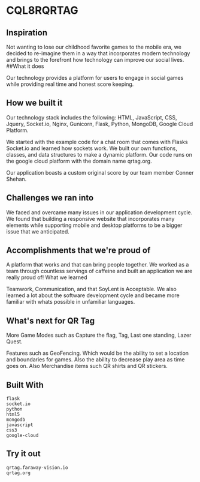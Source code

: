 # CQL8RQRTAG

## Inspiration

Not wanting to lose our childhood favorite games to the mobile era, we decided to re-imagine them in a way that incorporates modern technology and brings to the forefront how technology can improve our social lives.
##What it does

Our technology provides a platform for users to engage in social games while providing real time and honest score keeping.
## How we built it

Our technology stack includes the following: HTML, JavaScript, CSS, Jquery, Socket.io, Nginx, Gunicorn, Flask, Python, MongoDB, Google Cloud Platform.

We started with the example code for a chat room that comes with Flasks Socket.io and learned how sockets work. We built our own functions, classes, and data structures to make a dynamic platform. Our code runs on the google cloud platform with the domain name qrtag.org.

Our application boasts a custom original score by our team member Conner Shehan.
## Challenges we ran into

We faced and overcame many issues in our application development cycle. We found that building a responsive website that incorporates many elements while supporting mobile and desktop platforms to be a bigger issue that we anticipated.
## Accomplishments that we're proud of

A platform that works and that can bring people together. We worked as a team through countless servings of caffeine and built an application we are really proud of!
What we learned

Teamwork, Communication, and that SoyLent is Acceptable. We also learned a lot about the software development cycle and became more familiar with whats possible in unfamiliar languages.
## What's next for QR Tag

More Game Modes such as Capture the flag, Tag, Last one standing, Lazer Quest.

Features such as GeoFencing. Which would be the ability to set a location and boundaries for games. Also the ability to decrease play area as time goes on. Also Merchandise items such QR shirts and QR stickers.
## Built With

    flask
    socket.io
    python
    html5
    mongodb
    javascript
    css3
    google-cloud

## Try it out

    qrtag.faraway-vision.io
    qrtag.org 
